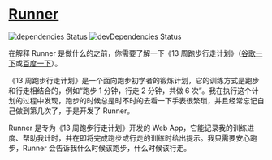 # [Runner](http://runner.limingkai.cn/)

[![dependencies Status](https://img.shields.io/david/lmk123/Runner.svg?style=flat-square)](https://david-dm.org/lmk123/Runner)
[![devDependencies Status](https://img.shields.io/david/dev/lmk123/Runner.svg?style=flat-square)](https://david-dm.org/lmk123/Runner#info=devDependencies)

在解释 Runner 是做什么的之前，你需要了解一下《13 周跑步行走计划》（[谷歌一下](https://www.google.com/webhp#q=13%E5%91%A8%E8%B7%91%E6%AD%A5%E8%A1%8C%E8%B5%B0%E8%AE%A1%E5%88%92)或[百度一下](https://www.baidu.com/s?wd=13%E5%91%A8%E8%B7%91%E6%AD%A5%E8%A1%8C%E8%B5%B0%E8%AE%A1%E5%88%92)）。

《13 周跑步行走计划》是一个面向跑步初学者的锻炼计划，它的训练方式是跑步和行走相结合的，例如“跑步 1 分钟，行走 2 分钟，共做 6 次”。我在执行这个计划的过程中发现，跑步的时候总是时不时的去看一下手表很繁琐，并且经常忘记自己做到第几次了，于是开发了 Runner。

Runner 是专为《13 周跑步行走计划》开发的 Web App，它能记录我的训练进度、帮助我计时，并在即将完成跑步或行走的训练时给出提示。我只需要安心跑步，Runner 会告诉我什么时候该跑步，什么时候该行走。
